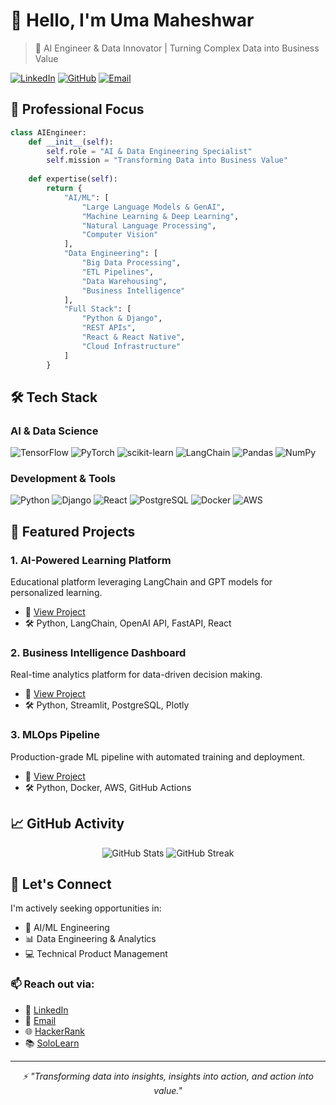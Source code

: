 # 👋 Hello, I'm Uma Maheshwar

> 🚀 AI Engineer & Data Innovator | Turning Complex Data into Business Value

[![LinkedIn](https://img.shields.io/badge/LinkedIn-Connect-0077B5?style=for-the-badge&logo=linkedin)](https://www.linkedin.com/in/mahesh19201/)
[![GitHub](https://img.shields.io/badge/GitHub-Follow-100000?style=for-the-badge&logo=github)](https://github.com/umamaheshwar-g/)
[![Email](https://img.shields.io/badge/Email-Hire_Me-D14836?style=for-the-badge&logo=gmail&logoColor=white)](mailto:mahesh.insti@gmail.com)

## 🎯 Professional Focus

```python
class AIEngineer:
    def __init__(self):
        self.role = "AI & Data Engineering Specialist"
        self.mission = "Transforming Data into Business Value"
        
    def expertise(self):
        return {
            "AI/ML": [
                "Large Language Models & GenAI",
                "Machine Learning & Deep Learning",
                "Natural Language Processing",
                "Computer Vision"
            ],
            "Data Engineering": [
                "Big Data Processing",
                "ETL Pipelines",
                "Data Warehousing",
                "Business Intelligence"
            ],
            "Full Stack": [
                "Python & Django",
                "REST APIs",
                "React & React Native",
                "Cloud Infrastructure"
            ]
        }
```

## 🛠️ Tech Stack

### AI & Data Science
![TensorFlow](https://img.shields.io/badge/TensorFlow-FF6F00?style=flat-square&logo=tensorflow&logoColor=white)
![PyTorch](https://img.shields.io/badge/PyTorch-EE4C2C?style=flat-square&logo=pytorch&logoColor=white)
![scikit-learn](https://img.shields.io/badge/scikit--learn-F7931E?style=flat-square&logo=scikit-learn&logoColor=white)
![LangChain](https://img.shields.io/badge/🦜_LangChain-AI-blue?style=flat-square)
![Pandas](https://img.shields.io/badge/Pandas-150458?style=flat-square&logo=pandas&logoColor=white)
![NumPy](https://img.shields.io/badge/NumPy-013243?style=flat-square&logo=numpy&logoColor=white)

### Development & Tools
![Python](https://img.shields.io/badge/Python-3776AB?style=flat-square&logo=python&logoColor=white)
![Django](https://img.shields.io/badge/Django-092E20?style=flat-square&logo=django&logoColor=white)
![React](https://img.shields.io/badge/React-20232A?style=flat-square&logo=react&logoColor=61DAFB)
![PostgreSQL](https://img.shields.io/badge/PostgreSQL-316192?style=flat-square&logo=postgresql&logoColor=white)
![Docker](https://img.shields.io/badge/Docker-2496ED?style=flat-square&logo=docker&logoColor=white)
![AWS](https://img.shields.io/badge/AWS-232F3E?style=flat-square&logo=amazon-aws&logoColor=white)

## 🚀 Featured Projects

### 1. AI-Powered Learning Platform
Educational platform leveraging LangChain and GPT models for personalized learning.
- 🔗 [View Project](https://github.com/umamaheshwar-g/learning-platform)
- 🛠️ Python, LangChain, OpenAI API, FastAPI, React

### 2. Business Intelligence Dashboard
Real-time analytics platform for data-driven decision making.
- 🔗 [View Project](https://github.com/umamaheshwar-g/bi-dashboard)
- 🛠️ Python, Streamlit, PostgreSQL, Plotly

### 3. MLOps Pipeline
Production-grade ML pipeline with automated training and deployment.
- 🔗 [View Project](https://github.com/umamaheshwar-g/mlops-pipeline)
- 🛠️ Python, Docker, AWS, GitHub Actions

## 📈 GitHub Activity

<p align="center">
  <img src="https://github-readme-stats.vercel.app/api?username=umamaheshwar-g&show_icons=true&theme=tokyonight" alt="GitHub Stats" />
  <img src="https://github-readme-streak-stats.herokuapp.com/?user=umamaheshwar-g&theme=tokyonight" alt="GitHub Streak" />
</p>

## 🤝 Let's Connect

I'm actively seeking opportunities in:
- 🤖 AI/ML Engineering
- 📊 Data Engineering & Analytics
- 💻 Technical Product Management

### 📫 Reach out via:
- 💼 [LinkedIn](https://www.linkedin.com/in/mahesh1920/)
- 📧 [Email](mailto:mahesh.insti@gmail.com)
- 🌐 [HackerRank](https://www.hackerrank.com/ug205)
- 📚 [SoloLearn](https://www.sololearn.com/profile/1130470)

---

<p align="center">
  <i>⚡ "Transforming data into insights, insights into action, and action into value."</i>
</p>
